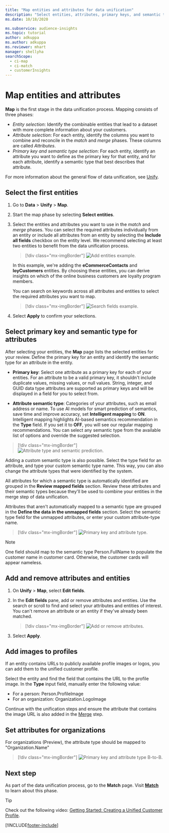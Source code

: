 ```yaml
---
title: "Map entities and attributes for data unification"
description: "Select entities, attributes, primary keys, and semantic types to map data to the unified customer profile."
ms.date: 10/18/2020

ms.subservice: audience-insights
ms.topic: tutorial
author: adkuppa
ms.author: adkuppa
ms.reviewer: mhart
manager: shellyha
searchScope: 
  - ci-map
  - ci-match
  - customerInsights
---
```


# Map entities and attributes

**Map** is the first stage in the data unification process. Mapping consists of three phases:

- *Entity selection*: Identify the combinable entities that lead to a dataset with more complete information about your customers.
- *Attribute selection*: For each entity, identify the columns you want to combine and reconcile in the *match* and *merge* phases. These columns are called *Attributes*.
- *Primary key and semantic type selection*: For each entity, identify an attribute you want to define as the primary key for that entity, and for each attribute, identify a semantic type that best describes that attribute.

For more information about the general flow of data unification, see [Unify](data-unification.md).

## Select the first entities

1. Go to **Data** > **Unify** > **Map**.

2. Start the map phase by selecting **Select entities**.

3. Select the entities and attributes you want to use in the *match* and *merge* phases. You can select the required attributes individually from an entity or include all attributes from an entity by selecting the **Include all fields** checkbox on the entity level. We recommend selecting at least two entities to benefit from the data unification process.

   > [!div class="mx-imgBorder"]
   > ![Add entities example.](media/data-manager-configure-map-add-entities-example.png "Add entities example")

   In this example, we're adding the **eCommerceContacts** and **loyCustomers** entities. By choosing these entities, you can derive insights on which of the online business customers are loyalty program members.
   
   You can search on keywords across all attributes and entities to select the required attributes you want to map.
   
     > [!div class="mx-imgBorder"]
   > ![Search fields example.](media/data-manager-configure-map-search-fields-example.png "Search fields example")

4. Select **Apply** to confirm your selections.

## Select primary key and semantic type for attributes

After selecting your entities, the **Map** page lists the selected entities for your review. Define the primary key for an entity and identify the semantic type for an attribute in the entity.

- **Primary key**: Select one attribute as a primary key for each of your entities. For an attribute to be a valid primary key, it shouldn't include duplicate values, missing values, or null values. String, integer, and GUID data type attributes are supported as primary keys and will be displayed in a field for you to select from.

- **Attribute semantic type**: Categories of your attributes, such as email address or name. To use AI models for smart prediction of semantics, save time and improve accuracy, set **Intelligent mapping** to **ON**. Intelligent mapping highlights AI-based semantics recommendation in the **Type** field. If you set it to **OFF**, you will see our regular mapping recommendations. You can select any semantic type from the available list of options and override the suggested selection.

> [!div class="mx-imgBorder"]
> ![Attribute type and semantic prediction.](media/data-manager-configure-map-add-attributes-semantic-prediction.png "Attribute type and semantic prediction")

Adding a custom semantic type is also possible. Select the type field for an attribute, and type your custom semantic type name. This way, you can also change the attribute types that were identified by the system.

All attributes for which a semantic type is automatically identified are grouped in the **Review mapped fields** section. Review these attributes and their semantic types because they'll be used to combine your entities in the merge step of data unification.

Attributes that aren't automatically mapped to a semantic type are grouped in the **Define the data in the unmapped fields** section. Select the semantic type field for the unmapped attributes, or enter your custom attribute-type name.

> [!div class="mx-imgBorder"]
> ![Primary key and attribute type.](media/data-manager-configure-map-add-attributes.png "Primary key and attribute type")

> [!NOTE]
> One field should map to the semantic type Person.FullName to populate the customer name in customer card. Otherwise, the customer cards will appear nameless. 

## Add and remove attributes and entities

1. On **Unify** > **Map**, select **Edit fields**.

2. In the **Edit fields** pane, add or remove attributes and entities. Use the search or scroll to find and select your attributes and entities of interest. You can't remove an attribute or an entity if they've already been matched.

   > [!div class="mx-imgBorder"]
   > ![Add or remove attributes.](media/configure-data-map-edit.png "Add or remove attributes")

3. Select **Apply**.

## Add images to profiles

If an entity contains URLs to publicly available profile images or logos, you can add them to the unified customer profile.

Select the entity and find the field that contains the URL to the profile image. In the **Type** input field, manually enter the following value: 
- For a person: Person.ProfileImage
- For an organization: Organization.LogoImage

Continue with the unification steps and ensure the attribute that contains the image URL is also added in the [Merge](merge-entities.md) step.

## Set attributes for organizations

For organizations (Preview), the attribute type should be mapped to "Organization.Name"
> [!div class="mx-imgBorder"]
> ![Primary key and attribute type B-to-B.](media/configure-data-map-edit-b2b.png "Primary key and attribute type B-to-B")

## Next step

As part of the data unification process, go to the **Match** page. Visit [**Match**](match-entities.md) to learn about this phase.

> [!TIP]
> Check out the following video: [Getting Started: Creating a Unified Customer Profile](https://youtu.be/oBfGEhucAxs).


[!INCLUDE[footer-include](../includes/footer-banner.md)]